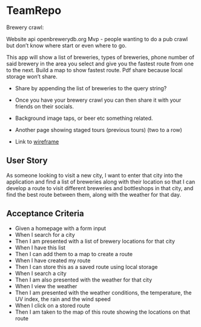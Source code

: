 # TeamRepo
Brewery crawl:

Website api openbrewerydb.org
Mvp - people wanting to do a pub crawl but don’t know where start or even where to go.

This app will show a list of breweries, types of breweries, phone number of said brewery  in the area you select and give you the fastest route from one to the next.
Build a map to show fastest route. 
Pdf share because local storage won’t share. 

- Share by appending the list of breweries to the query string? 

- Once you have your brewery crawl you can then share it with your friends on their socials.

- Background image taps, or beer etc something related. 

- Another page showing staged tours (previous tours) (two to a row) 

- Link to [wireframe](https://docs.google.com/presentation/d/1sa57tjAPviC49wgRLB6-E4JoyQ3QfeO553_733RTJrc/edit#slide=id.p)

## User Story
As someone looking to visit a new city, I want to enter that city into the application and find a list of breweries along with their location so that I can develop a route to visit different breweries and bottleshops in that city, and find the best route between them, along with the weather for that day.

## Acceptance Criteria
- Given a homepage with a form input
- When I search for a city
- Then I am presented with a list of brewery locations for that city
- When I have this list
- Then I can add them to a map to create a route
- When I have created my route
- Then I can store this as a saved route using local storage
- When I search a city
- Then I am also presented with the weather for that city
- When I view the weather
- Then I am presented with the weather conditions, the temperature, the UV index, the rain and the wind speed
- When I click on a stored route
- Then I am taken to the map of this route showing the locations on that route